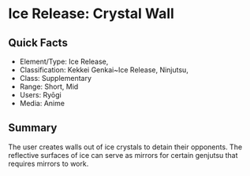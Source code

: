 # Ice Release: Crystal Wall

## Quick Facts
- Element/Type: Ice Release,
- Classification: Kekkei Genkai~Ice Release, Ninjutsu,
- Class: Supplementary
- Range: Short, Mid
- Users: Ryōgi
- Media: Anime

## Summary
The user creates walls out of ice crystals to detain their opponents. The reflective surfaces of ice can serve as mirrors for certain genjutsu that requires mirrors to work.
